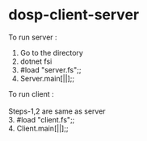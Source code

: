 # dosp-client-server
To run server :
1. Go to the directory
2. dotnet fsi
3. #load "server.fs";;
4. Server.main[||];;

To run client :<br><br>
Steps-1,2 are same as server<br>
3. #load "client.fs";;<br>
4. Client.main[||];;
